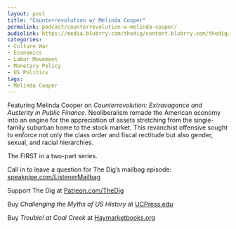 ```yaml
---
layout: post
title: "Counterrevolution w/ Melinda Cooper"
permalink: podcast/counterrevolution-w-melinda-cooper/
audiolink: https://media.blubrry.com/thedig/content.blubrry.com/thedig/The_Dig-EP_501-Cooper.mp3
categories:
- Culture War
- Economics
- Labor Movement
- Monetary Policy
- US Politics
tags:
- Melinda Cooper
---
```


Featuring Melinda Cooper on *Counterrevolution: Extravagance and Austerity in Public Finance*. Neoliberalism remade the American economy into an engine for the appreciation of assets stretching from the single-family suburban home to the stock market. This revanchist offensive sought to enforce not only the class order and fiscal rectitude but also gender, sexual, and racial hierarchies.

The FIRST in a two-part series.

Call in to leave a question for The Dig’s mailbag episode: [speakpipe.com/ListenerMailbag](http://speakpipe.com/ListenerMailbag)

Support The Dig at [Patreon.com/TheDig](http://Patreon.com/TheDig)

Buy *Challenging the Myths of US History* at [UCPress.edu](http://UCPress.edu)

Buy *Trouble! at Coal Creek* at [Haymarketbooks.org](http://Haymarketbooks.org)

